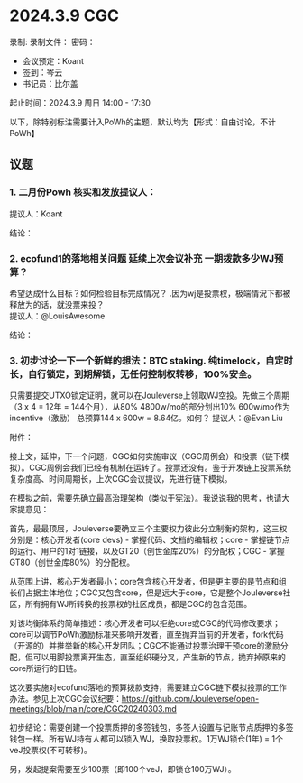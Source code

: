 # 2024.3.9 CGC

录制: 
录制文件：
密码：
- 会议预定：Koant
- 签到：岑云
- 书记员：比尔盖

起止时间：2024.3.9 周日 14:00 - 17:30

以下，除特别标注需要计入PoWh的主题，默认均为【形式：自由讨论，不计PoWh】

## 议题

### 1. 二月份Powh 核实和发放提议人：
提议人：Koant

结论：


### 2. ecofund1的落地相关问题 延续上次会议补充 一期拨款多少WJ预算？
希望达成什么目标？如何检验目标完成情况？ .因为wj是投票权，极端情況下都被释放为的话，就没票来投？   
提议人：@LouisAwesome 

结论：


### 3. 初步讨论一下一个新鲜的想法：BTC staking. 纯timelock，自定时长，自行锁定，到期解锁，无任何控制权转移，100%安全。
只需要提交UTXO锁定证明，就可以在Jouleverse上领取WJ空投。先做三个周期（3 x 4 = 12年 = 144个月），从80% 4800w/mo的部分划出10% 600w/mo作为incentive（激励）
总预算144 x 600w = 8.64亿。如何？
提议人：@Evan Liu 

附件：

接上文，延伸，下一个问题，CGC如何实施审议（CGC周例会）和投票（链下模拟）。CGC周例会我们已经有机制在运转了。投票还没有。鉴于开发链上投票系统复杂度高、时间周期长，上次CGC会议提议，先进行链下模拟。

在模拟之前，需要先确立最高治理架构（类似于宪法）。我说说我的思考，也请大家提意见：

首先，最最顶层，Jouleverse要确立三个主要权力彼此分立制衡的架构，这三权分别是：核心开发者(core devs) - 掌握代码、文档的编辑权；core - 掌握链节点的运行、用户的1对1链接，以及GT20（创世金库20%）的分配权；CGC - 掌握GT80（创世金库80%）的分配权。

从范围上讲，核心开发者最小；core包含核心开发者，但是更主要的是节点和组长们占据主体地位；CGC又包含core，但是远大于core，它是整个Jouleverse社区，所有拥有WJ所转换的投票权的社区成员，都是CGC的包含范围。

对该均衡体系的简单描述：核心开发者可以拒绝core或CGC的代码修改要求；core可以调节PoWh激励标准来影响开发者，直至抛弃当前的开发者，fork代码（开源的）并推举新的核心开发团队；CGC不能通过投票治理干预core的激励分配，但可以用脚投票离开生态，直至组织硬分叉，产生新的节点，抛弃掉原来的core所运行的旧链。

这次要实施对ecofund落地的预算拨款支持，需要建立CGC链下模拟投票的工作办法。参见上次CGC会议纪要：https://github.com/Jouleverse/open-meetings/blob/main/core/CGC20240303.md

初步结论：需要创建一个投票质押的多签钱包，多签人设置与记账节点质押的多签钱包一样。所有WJ持有人都可以锁入WJ，换取投票权。1万WJ锁仓(1年) = 1个veJ投票权(不可转移)。

另，发起提案需要至少100票（即100个veJ，即锁仓100万WJ）。

